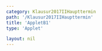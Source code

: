 ```yaml
---
category: Klausur2017IIHaupttermin
path: '/Klausur2017IIHaupttermin'
title: 'AppletB1'
type: 'Applet'

layout: nil
---
```

<link type="text/css" href="https://cdnjs.cloudflare.com/ajax/libs/jsxgraph/0.99.6/jsxgraph.css"><link rel="stylesheet" type="text/css" href="//cdnjs.cloudflare.com/ajax/libs/jsxgraph/0.99.7/jsxgraph.css" />
<div id="d84caf00-0e94-4dcf-9b50-e083b82c0977" class="jxgbox" style="width:500px; height:500px">
<script type="text/javascript">
    (function() {
	const board = JXG.JSXGraph.initBoard('d84caf00-0e94-4dcf-9b50-e083b82c0977', {
    							boundingbox: [-10, 10, 10, -10],
                  axis: true
              });
              
var a = board.create('slider', [[2,7], [7,7], [-2, -0.25, 2]], {name:'a'});     
var c = board.create('slider', [[2,6], [7,6], [-5, 3.75, 5]], {name:'c'});

var f = x => a.Value()*x*x+0.5*x+c.Value();
var fpar = board.create('functiongraph', [f],
        {strokeColor: 'black', strokeWidth:3});
        
var g = x => -0.1*x-2;
var gpar = board.create('functiongraph', [g],
        {strokeColor: 'black', strokeWidth:3});

var P = board.create('point', [-3,0], {name:'P',fixed:true});
var Q = board.create('point', [5,0], {fixed:true, name:'Q'});
var A = board.create('glider', [fpar], {color:'orange'});
var B = board.create('point', [function(){return A.X()},function(){return -0.1*A.X()-2}], {color:'green'});
var C = board.create('point', [function(){return A.X()+2},function(){return -0.25*(2+A.X())*(2+A.X())+0.5*(2+A.X())+3.75}], {color:'green'});
var D = board.create('point', [function(){return A.X()+2},function(){return B.Y()+(-1*(A.Y()-C.Y()))}], {color:'green'});

var BA = board.create('line', [B,A], {straightLast:false, straightFirst:false});
var CD = board.create('line', [D,C], {straightLast:false, straightFirst:false});
var BD = board.create('line', [D,B], {straightLast:false, straightFirst:false});
var AC = board.create('line', [A,C], {straightLast:false, straightFirst:false});


})()
  </script>
  </div>
